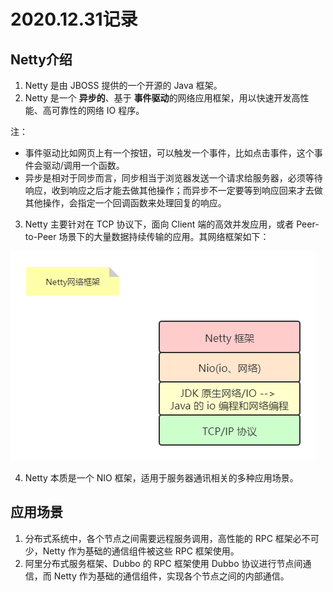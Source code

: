 # 2020.12.31记录

## Netty介绍

1. Netty 是由 JBOSS 提供的一个开源的 Java 框架。
2. Netty 是一个 **异步的**、基于 **事件驱动**的网络应用框架，用以快速开发高性能、高可靠性的网络 IO 程序。

  注：

+ 事件驱动比如网页上有一个按钮，可以触发一个事件，比如点击事件，这个事件会驱动/调用一个函数。
+ 异步是相对于同步而言，同步相当于浏览器发送一个请求给服务器，必须等待响应，收到响应之后才能去做其他操作；而异步不一定要等到响应回来才去做其他操作，会指定一个回调函数来处理回复的响应。

3. Netty 主要针对在 TCP 协议下，面向 Client 端的高效并发应用，或者 Peer-to-Peer 场景下的大量数据持续传输的应用。其网络框架如下：

![](Netty学习笔记.assets/Netty网络框架.png)

4. Netty 本质是一个 NIO 框架，适用于服务器通讯相关的多种应用场景。

## 应用场景

1. 分布式系统中，各个节点之间需要远程服务调用，高性能的 RPC 框架必不可少，Netty 作为基础的通信组件被这些 RPC 框架使用。
2. 阿里分布式服务框架、Dubbo 的 RPC 框架使用 Dubbo 协议进行节点间通信，而 Netty 作为基础的通信组件，实现各个节点之间的内部通信。